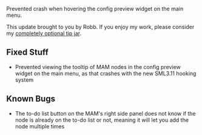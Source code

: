 Prevented crash when hovering the config preview widget on the main menu.




This update brought to you by Robb.
If you enjoy my work, please consider my [completely optional tip jar](https://ko-fi.com/robb4).

## Fixed Stuff

- Prevented viewing the tooltip of MAM nodes in the config preview widget on the main menu, as that crashes with the new SML3.11 hooking system

## Known Bugs

- The to-do list button on the MAM's right side panel does not know if the node is already on the to-do list or not, meaning it will let you add the node multiple times
